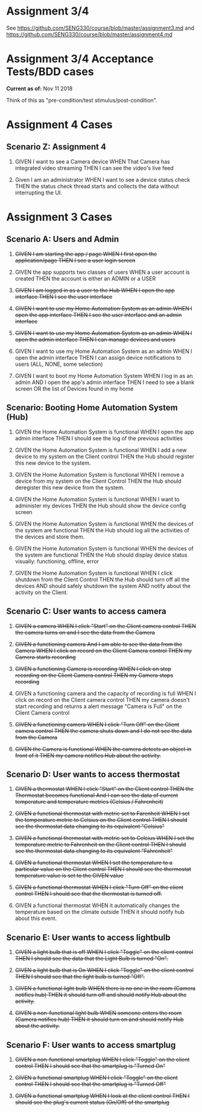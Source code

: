 # Assignment 3/4

See https://github.com/SENG330/course/blob/master/assignment3.md
and https://github.com/SENG330/course/blob/master/assignment4.md

# Assignment 3/4 Acceptance Tests/BDD cases

**Current as of:** Nov 11 2018

Think of this as "pre-condition/test stimulus/post-condition".

# Assignment 4 Cases
## Scenario Z: Assignment 4
1. GIVEN I want to see a Camera device
    WHEN That Camera has integrated video streaming
      THEN I can see the video's live feed

<!-- 1. GIVEN a streaming Camera
    WHEN I want to see historical activity
      THEN I can see snapshot images displayed from the past hour, taken every 5 minutes.
 -->
2. Given I am an administrator
    WHEN I want to see a device status check
      THEN the status check thread starts and collects the data without interrupting the UI.

# Assignment 3 Cases
## Scenario A: Users and Admin
1. ~~GIVEN I am starting the app / page
    WHEN I first open the application/page
        THEN I see a user login screen~~

1. GIVEN the app supports two classes of users
      WHEN a user account is created
          THEN the account is either an ADMIN or a USER 

1. ~~GIVEN I am logged in as a user to the Hub
      WHEN I open the app interface
        THEN I see the user interface~~

1. ~~GIVEN I want to use my Home Automation System as an admin
      WHEN I open the app interface
        THEN I see the user interface and an admin interface~~

1. ~~GIVEN I want to use my Home Automation System as an admin
      WHEN I open the admin interface
        THEN I can manage devices and users~~

1. GIVEN I want to use my Home Automation System as an admin
      WHEN I open the admin interface 
        THEN I can assign device notifications to users (ALL, NONE, some selection)

1. GIVEN I want to boot my Home Automation System
      WHEN I log in as an admin AND I open the app's admin interface 
        THEN I need to see a blank screen
        OR the list of Devices found in my home

## Scenario: Booting Home Automation System (Hub)
1. GIVEN the Home Automation System is functional
      WHEN I open the app admin interface
        THEN I should see the log of the previous activities

2. GIVEN the Home Automation System is functional
      WHEN I add a new device to my system on the Client control
        THEN the Hub should register this new device to the system.

3. GIVEN the Home Automation System is functional
      WHEN I remove a device from my system on the Client Control
        THEN the Hub should deregister this new device from the system.

4. GIVEN the Home Automation System is functional
      WHEN I want to administer my devices
        THEN the Hub should show the device config screen

5. GIVEN the Home Automation System is functional
      WHEN the devices of the system are functional
        THEN the Hub should log all the activities of the devices and store them.

5. GIVEN the Home Automation System is functional
      WHEN the devices of the system are functional
        THEN the Hub should display device status visually: functioning, offline, error

5. GIVEN the Home Automation System is functional
      WHEN I click shutdown from the Client Control
        THEN the Hub should turn off all the devices 
        AND should safely shutdown the system
        AND notify about the activity on the Client.

## Scenario C: User wants to access camera

1. ~~GIVEN a camera
      WHEN I click "Start" on the Client camera control
        THEN the camera turns on and I see the data from the Camera~~

2. ~~GIVEN a functioning camera 
    And I am able to see the data from the Camera
      WHEN I click on record on the Client Camera control
        THEN my Camera starts recording~~

3. ~~GIVEN a functioning Camera is recording
      WHEN I click on stop recording on the Client Camera control
        THEN my Camera stops recording~~

4. GIVEN a functioning camera and the capacity of recording is full
      WHEN I click on record on the Client camera control
        THEN my camera doesn't start recording and returns a alert message "Camera is Full" on the Client Camera control

5. ~~GIVEN a functioning camera
      WHEN I click "Turn Off" on the Client camera control
        THEN the camera shuts down and I do not see the data from the Camera~~

6. ~~GIVEN the Camera is functional
      WHEN the camera detects an object in front of it
        THEN my camera notifies Hub about the activity.~~


## Scenario D: User wants to access thermostat

1. ~~GIVEN a thermostat
      WHEN I click "Start" on the Client control
        THEN the Thermostat becomes functional 
        And I can see the data of current temperature and temperature metrics (Celsius / Fahrenheit)~~

2. ~~GIVEN a functional thermostat with metric set to Farenheit
      WHEN I set the temperature metric to Celsius on the Client control
        THEN I should see the thermostat data changing to its equivalent "Celsius"~~

3. ~~GIVEN a functional thermostat with metric set to Celcius
      WHEN I set the temperature metric to Fahrenheit on the Client control
        THEN I should see the thermostat data changing to its equivalent "Fahrenheit"~~

4. ~~GIVEN a functional thermostat
      WHEN I set the temperature to a particular value on the Client control
        THEN I should see the thermostat temperature value is set to the GIVEN value~~

5. ~~GIVEN a functional thermostat
      WHEN I click "Turn Off" on the client control
        THEN I should see that the thermostat is turned off.~~


6. GIVEN a functional thermostat
      WHEN it automatically changes the temperature based on the climate outside
        THEN it should notify hub about this event.


## Scenario E: User wants to access lightbulb
1. ~~GIVEN a  light bulb that is off
      WHEN I click "Toggle" on the client control
        THEN I should see the data that the Light Bulb is turned "On".~~

2. ~~GIVEN a  light bulb that is On
      WHEN I click "Toggle" on the client control
        THEN I should see that the light bulb is turned "Off".~~

3. ~~GIVEN a functional light bulb
      WHEN there is no one in the room (Camera notifies hub)
        THEN it should turn off and should notify Hub about the activity.~~

4. ~~GIVEN a non-functional light bulb
      WHEN someone enters the room (Camera notifies hub)
        THEN it should turn on and should notify Hub about the activity.~~

## Scenario F: User wants to access smartplug
1. ~~GIVEN a non-functional smartplug
      WHEN I click "Toggle" on the client control
        THEN I should see that the smartplug is "Turned On"~~

2. ~~GIVEN a functional smartplug
      WHEN I click "Toggle" on the client control
        THEN I should see that the smartplug is "Turned Off"~~

3. ~~GIVEN a functional smartplug
      WHEN I look at the client control
        THEN I should see the plug's current status (On/Off) of the smartplug~~



